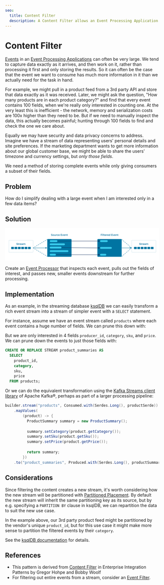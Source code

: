 ```yaml
---
seo:
  title: Content Filter
  description: A Content Filter allows an Event Processing Application to tailor events to particular use-cases, filtering out unwanted fields so we can focus on the most relevant information.
---
```


# Content Filter

[Events](../event/event.md) in an [Event Processing
Applications](event-processing-application.md) can often be very
large. We tend to capture data exactly as it arrives, and then work on
it, rather than processing it first and only storing the results. So
it can often be the case that the event we want to consume has much
more information in it than we actually need for the task in hand.

For example, we might pull in a product feed from a 3rd party API and
store that data exactly as it was received. Later, we might ask the
question, "How many products are in each product category?"  and find
that every event contains 100 fields, when we're really only
interested in counting one. At the very least this is inefficient -
the network, memory and serialization costs are 100x higher than they
need to be.  But if we need to manually inspect the data, this
actually becomes painful; hunting through 100 fields to find and check
the one we care about.

Equally we may have security and data privacy concerns to
address. Imagine we have a stream of data representing users' personal
details and site preferences. If the marketing department wants to get
more information about our global customer base, we might be able to
share the users' timezone and currency settings, but _only those
fields_.

We need a method of storing complete events while only giving
consumers a subset of their fields.

## Problem

How do I simplify dealing with a large event when I am interested only
in a few data items?

## Solution

![content filter](../img/content-filter.svg)

Create an [Event Processor](./event-processor.md) that inspects each
event, pulls out the fields of interest, and passes new, smaller
events downstream for further processing.

## Implementation

As an example, in the streaming database [ksqlDB](https://ksqldb.io/)
we can easily transform a rich event stream into a stream of simpler
event with a `SELECT` statement.

For instance, assume we have an event stream called `products` where
each event contains a huge number of fields. We can prune this down
with:

But we are only interested in 4 fields `producer_id`, `category`,
`sku`, and `price`. We can prune down the events to just those fields
with:

```sql
CREATE OR REPLACE STREAM product_summaries AS
  SELECT
    product_id,
    category,
    sku,
    price
  FROM products;
```

Or we can do the equivalent transformation using the [Kafka Streams client library](https://docs.confluent.io/platform/current/streams/index.html) of Apache Kafka®,
perhaps as part of a larger processing pipeline:

```java
builder.stream("products", Consumed.with(Serdes.Long(), productSerde))
    .mapValues(
        (product) -> {
          ProductSummary summary = new ProductSummary();

          summary.setCategory(product.getCategory());
          summary.setSku(product.getSku());
          summary.setPrice(product.getPrice());

          return summary;
        })
    .to("product_summaries", Produced.with(Serdes.Long(), productSummarySerde));
```

## Considerations


Since filtering the content creates a new stream, it's worth
considering how the new stream will be partitioned with [Partitioned
Placement](../event-stream/partitioned-placement.md). By default the
new stream will inherit the same partitioning key as its source, but
by e.g. specifying a `PARTITION BY` clause in ksqlDB, we can repartition the data to
suit the new use case.

In the example above, our 3rd party product feed might be partitioned
by the vendor's unique `product_id`, but for this use case it might
make more sense to partition the filtered events by their `category`.

See the [ksqlDB
documentation](https://docs.ksqldb.io/en/latest/developer-guide/ksqldb-reference/create-stream-as-select/)
for details.

## References
* This pattern is derived from [Content
  Filter](https://www.enterpriseintegrationpatterns.com/patterns/messaging/ContentFilter.html)
  in Enterprise Integration Patterns by Gregor Hohpe and Bobby Woolf
* For filtering out entire events from a stream, consider an [Event
  Filter](../event-processing/event-filter.md).
